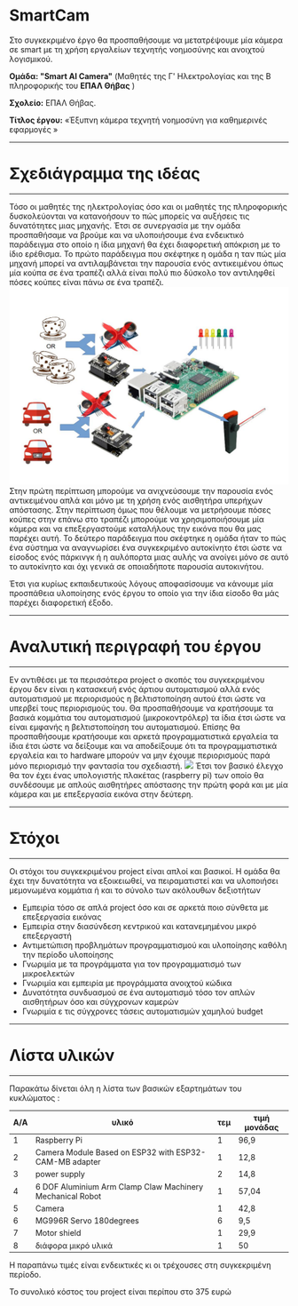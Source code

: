 # SmartCam
Στο συγκεκριμένο έργο θα προσπαθήσουμε να μετατρέψουμε μία κάμερα σε smart με τη χρήση εργαλείων τεχνητής νοημοσύνης και ανοιχτού λογισμικού.

**Ομάδα:  "Smart AI Camera"** (Μαθητές της Γ' Ηλεκτρολογίας και της Β πληροφορικής του  **ΕΠΑΛ Θήβας** )

**Σχολείο:** ΕΠΑΛ Θήβας.

**Τίτλος έργου:** «Έξυπνη κάμερα τεχνητή νοημοσύνη για καθημερινές εφαρμογές »

______
# Σχεδιάγραμμα της ιδέας 


___
Τόσο οι μαθητές της ηλεκτρολογίας όσο και οι μαθητές της πληροφορικής δυσκολεύονται να κατανοήσουν το πώς μπορείς να αυξήσεις τις δυνατότητες μιας μηχανής. Έτσι σε συνεργασία με την ομάδα προσπαθήσαμε να βρούμε και να υλοποιήσουμε ένα ενδεικτικό παράδειγμα στο οποίο η ίδια μηχανή θα έχει διαφορετική απόκριση με το ίδιο ερέθισμα. Το πρώτο παράδειγμα που σκέφτηκε η ομάδα η ταν πώς μία μηχανή μπορεί να αντιλαμβάνεται την παρουσία ενός αντικειμένου όπως μία κούπα σε ένα τραπέζι αλλά είναι πολύ πιο δύσκολο τον αντιληφθεί πόσες κούπες είναι πάνω σε ένα τραπέζι. 
![](images/smart%20cam1.jpg)
Στην πρώτη περίπτωση μπορούμε να ανιχνεύσουμε την παρουσία ενός αντικειμένου απλά και μόνο με τη χρήση ενός αισθητήρα υπερήχων απόστασης. Στην περίπτωση όμως που θέλουμε να μετρήσουμε πόσες κούπες στην επάνω στο τραπέζι μπορούμε να χρησιμοποιήσουμε μία κάμερα και να επεξεργαστούμε καταλήλους την εικόνα που θα μας παρέχει αυτή. Το δεύτερο παράδειγμα που σκέφτηκε η ομάδα ήταν το πώς ένα σύστημα να αναγνωρίσει ένα συγκεκριμένο αυτοκίνητο έτσι ώστε να είσοδος ενός πάρκινγκ ή η αυλόπορτα μιας αυλής να ανοίγει μόνο σε αυτό το αυτοκίνητο και όχι γενικά σε οποιαδήποτε παρουσία αυτοκινήτου.

Έτσι για κυρίως εκπαιδευτικούς λόγους αποφασίσουμε να κάνουμε μία προσπάθεια υλοποίησης ενός έργου το οποίο για την ίδια είσοδο θα μάς παρέχει διαφορετική έξοδο.

______

#  Αναλυτική περιγραφή του έργου


___
 Εν αντιθέσει με τα περισσότερα project ο σκοπός του συγκεκριμένου έργου δεν είναι η κατασκευή ενός άρτιου αυτοματισμού αλλά ενός αυτοματισμού με περιορισμούς η βελτιστοποίηση αυτού έτσι ώστε να υπερβεί τους περιορισμούς του. Θα προσπαθήσουμε να κρατήσουμε τα βασικά κομμάτια του αυτοματισμού (μικροκοντρόλερ) τα ίδια έτσι ώστε να είναι εμφανής η βελτιστοποίηση του αυτοματισμού. Επίσης θα προσπαθήσουμε κρατήσουμε και αρκετά προγραμματιστικά εργαλεία τα ίδια έτσι ώστε να δείξουμε και να αποδείξουμε ότι τα προγραμματιστικά εργαλεία και το hardware μπορούν να μην έχουμε περιορισμούς παρά μόνο περιορισμό την φαντασία του σχεδιαστή.
![](images/basicproc.png)
Έτσι τον βασικό έλεγχο θα τον έχει ένας υπολογιστής πλακέτας (raspberry pi) των οποίο θα συνδέσουμε με απλούς αισθητήρες απόστασης την πρώτη φορά και με μία κάμερα και με επεξεργασία εικόνα στην δεύτερη.




______

#  Στόχοι 


___
Οι στόχοι του συγκεκριμένου project είναι  απλοί και βασικοί. Η ομάδα θα έχει την δυνατότητα να εξοικειωθεί, να πειραματιστεί και να υλοποιήσει μεμονωμένα κομμάτια ή και το σύνολο των ακόλουθων δεξιοτήτων

* Εμπειρία τόσο σε απλά project όσο και σε αρκετά ποιο σύνθετα με επεξεργασία εικόνας
* Εμπειρία στην διασύνδεση κεντρικού και κατανεμημένου μικρό επεξεργαστή
* Αντιμετώπιση προβλημάτων προγραμματισμού και υλοποίησης καθόλη την περίοδο υλοποίησης
* Γνωριμία με τα προγράμματα για τον προγραμματισμό των μικροελεκτών
* Γνωριμία και εμπειρία με προγράμματα ανοιχτού κώδικα
* Δυνατότητα συνδυασμού σε ένα αυτοματισμό τόσο τον απλών αισθητήρων όσο και σύγχρονων καμερών
* Γνωριμία ε τις σύγχρονες τάσεις αυτοματισμών χαμηλού budget

______

#  Λίστα υλικών


___
Παρακάτω δίνεται όλη η λίστα των βασικών εξαρτημάτων του κυκλώματος : 

| A/A | υλικό                                                     | τεμ | τιμή μονάδας |
|-----|-----------------------------------------------------------|-----|--------------|
| 1   | Raspberry Pi                                              | 1   | 96,9         |
| 2   | Camera Module Based on ESP32 with ESP32-CAM-MB adapter    | 1   | 12,8         |
| 3   | power supply                                              | 2   | 14,8         |
| 4   | 6 DOF Aluminium Arm Clamp Claw Machinery Mechanical Robot | 1   | 57,04        |
| 5   | Camera                                                    | 1   | 42,8         |
| 6   | MG996R Servo 180degrees                                   | 6   | 9,5          |
| 7   | Motor shield                                              | 1   | 29,9         |
| 8   | διάφορα μικρό υλικά                                       | 1   | 50           |

Η παραπάνω τιμές είναι ενδεικτικές κι οι τρέχουσες στη συγκεκριμένη περίοδο.

Το συνολικό κόστος του project είναι περίπου στο 375 ευρώ
